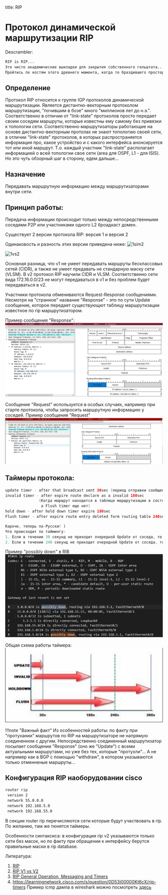 title: RIP

# Протокол динамической маршрутизации RIP

Descrambler:
```bash
RIP is RIP...
Это чисто академические выкладки для закрытия собственного гельштата...
Пройтись по костям этого древнего мамонта, когда то браздившего просторы наших локальных сетей во времена коаксиализации и токин рингов...
```


## Определение
Протокол RIP относится к группе IGP протоколов динамической маршрутизации.
Является дистантно-векторным протоколом маршрутизации, "почившим в бозе" много "миллионов лет до н.э.". 
Соответственно в отличии от "link-state" протоколов просто передает своим соседям 
маршруты, которые известны ему самому без привязки к топологии сети. 
Соответственно маршрутизаторы работающие на основе дистантно-векторным протолах не знают топологию своей сети, в отличии "link-state" протоколов, в которых распространяется информация про, какое устройство и с какого интерфейса анонсируется тот или иной маршрут. Т.о. каждый участник "link-state" располагает информацией о всей топологии свое сети (area для OSPF, L1 - для ISIS). Но это чуть обзорный шаг в сторону, едем дальше...

## Назначение
Передавать маршрутную информацию между маршрутизаторами внутри сети.


## Принцип работы:
Передача информации происходит только между непосредственными соседями P2P или участниками одного L2 броадкаст домен.

Существует 2 версии протокола RIP: версия 1 и версия 2

Одинаковость и разность этих версии приведена ниже: 
![1sim2](img/rip/ripv1sim2.jpg)

![1vs2](img/rip/ripv1vs2.jpg)


Основная разница, что v1 не умеет передавать маршруты бесклассовых сетей (CIDR), а также не умеет предавать не стандарную маску сети (VLSM).
В v2 протокол RIP научили CIDR и VLSM. Соответственно сети вида 172.16.0.0/23 не могут передаваться в v1 и без проблем будет передаваться в v2.

Участники протокола обмениваются Request-Response сообщениями.
Несмотря на "странное" название "Response" - это по сути Update сообщение, которое передает существующют таблицу маршрутизации известное по rip маршрутизатором.

Пример сообщения "Response":
![Response](img/rip/rip-response.jpg)

Сообщение "Request" используется в особых случаях, например при старте протокола, чтобы запросить маршрутную информацию у соседей.
Пример сообщения "Request"
![Request](img/rip/rip-request.jpg)

## Таймеры протокола:
```java
update timer - after that broadcast sent 30sec (период отправки сообщений типа "Response")
invalid timer - after expire route declare as a invalid 180sec 
               (Когда маршрут находится в таблице маршрутизации в состоянии possibly down, это значит, что Invalid timer истек, 
               	а Flush timer еще нет)
hold down - after hold down timer expire 180sec
Flush timer - after expire route entry deleted form routing table 240sec
```

```java
Кароче, теперь па-Русски! )
Что происходит по таймингу:
1. Если в течении 30 секунд не приходит очередной Update от соседа, то маршруты от него метятся в RIB как "possibly down".
2. Если в течении 240 секунд не приходит очередной Update от соседа, то маршруты от него удаляются из RIB.
```

Пример "possibly down" в RIB
![Request](img/rip/rip-possibly-down.jpg)

Общая схема работы таймера:
![ip-header](img/rip/timers.jpg)

!!!note "Важный факт" 
Из особенностей работы: по факту при "протухании" маршрутов по RIP на маршрутизаторе не напрямую соединенном с другим.
Непосредственно соединенный маршрутизатор посылает сообщении "Response" (оно же "Update") с всеми актуальными маршрутами, но уже без тех, которые "протухли"... А не например как в BGP с помощью "withdraw", в котором указываются только отменненые маршруты...

## Конфигурация RIP наоборудовании cisco

```bash
router rip
 version 2
 network 55.0.0.0
 network 192.168.5.0
 network 192.168.55.0
```
В секции router rip перечисляются сети которые будут участвовать в rip.
По желанию, там же тюнятся таймеры.

Особенности синтаксиса: в конфигурации rip v2 указываются только сети без масок, но по факту при обращении к интерфейсу берутся правильные маски в rip database.

Литература:
1. [RIP](http://xgu.ru/wiki/RIP)
2. [RIP V1 vs V2](https://ipwithease.com/rip-v1-vs-rip-v2/)
3. [RIP General Operation, Messaging and Timers](http://www.tcpipguide.com/free/t_RIPGeneralOperationMessagingandTimers-2.htm)
4. https://learningnetwork.cisco.com/s/question/0D53i00000Kt6cX/rip-timers
Пример icmp дампа в wireshark можно посмотреть [здесь](https://icebale.readthedocs.io/en/latest/networks/wireshark.collection/icmp-ping.pcapng)

